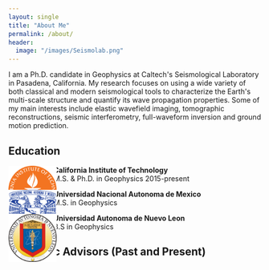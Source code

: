 ```yaml
---
layout: single
title: "About Me"
permalink: /about/
header:
  image: "/images/Seismolab.png"
---
```


I am a Ph.D. candidate in Geophysics at Caltech's Seismological Laboratory in Pasadena, California. My research focuses on using a wide variety of both classical and modern seismological tools to characterize the Earth's multi-scale structure and quantify its wave propagation properties. Some of my main interests include elastic wavefield imaging, tomographic reconstructions, seismic interferometry, full-waveform inversion and ground motion prediction.

## Education
<div id="over" style="position:absolute; width:10%; height:auto" alt="Caltech">
  <img src="/images/CALTECH_LOGO.png">
</div>

<p style="margin-left: 90px"><b>California Institute of Technology</b><br>M.S. & Ph.D. in Geophysics <p2>2015-present</p2></p>

<div id="over" style="position:absolute; width:10%; height:auto" alt="UNAM">
  <img src="/images/UNAM_LOGO.png">
</div>

<p style="margin-left: 90px"><b>Universidad Nacional Autonoma de Mexico</b><br>M.S. in Geophysics</p>

<div id="over" style="position:absolute; width:10%; height:auto" alt="UANL">
  <img src="/images/UANL_LOGO.png">
</div>

<p style="margin-left: 90px"><b>Universidad Autonoma de Nuevo Leon</b><br>B.S in Geophysics</p>

## Academic Advisors (Past and Present)
